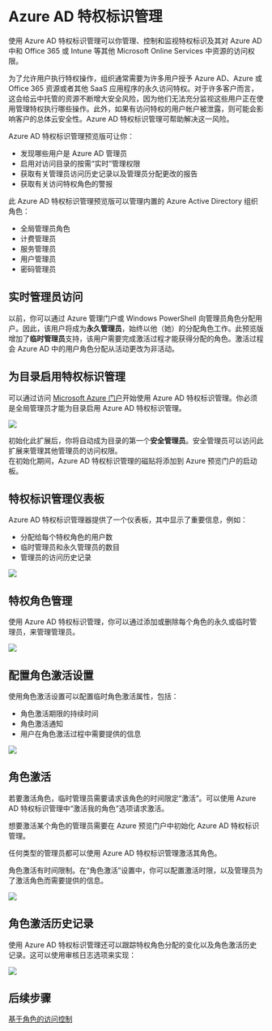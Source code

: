 <properties 
	pageTitle="Azure AD 特权标识管理" 
	description="本主题介绍什么是 Azure AD 特权标识管理，以及如何对它进行配置。" 
	services="active-directory" 
	documentationCenter="" 
	authors="Justinha" 
	manager="TerryLan" 
	editor="LisaToft"/>

<tags 
	ms.service="active-directory"  
	ms.date="05/04/2015" 
	wacn.date="06/16/2015"/>

# Azure AD 特权标识管理

使用 Azure AD 特权标识管理可以你管理、控制和监视特权标识及其对 Azure AD 中和 Office 365 或 Intune 等其他 Microsoft Online Services 中资源的访问权限。

为了允许用户执行特权操作，组织通常需要为许多用户授予 Azure AD、Azure 或 Office 365 资源或者其他 SaaS 应用程序的永久访问特权。对于许多客户而言，这会给云中托管的资源不断增大安全风险，因为他们无法充分监视这些用户正在使用管理特权执行哪些操作。此外，如果有访问特权的用户帐户被泄露，则可能会影响客户的总体云安全性。Azure AD 特权标识管理可帮助解决这一风险。

Azure AD 特权标识管理预览版可让你：

- 发现哪些用户是 Azure AD 管理员
- 启用对访问目录的按需“实时”管理权限
- 获取有关管理员访问历史记录以及管理员分配更改的报告 
- 获取有关访问特权角色的警报 

此 Azure AD 特权标识管理预览版可以管理内置的 Azure Active Directory 组织角色：

- 全局管理员角色 
- 计费管理员 
- 服务管理员  
- 用户管理员 
- 密码管理员 

## 实时管理员访问 

以前，你可以通过 Azure 管理门户或 Windows PowerShell 向管理员角色分配用户。因此，该用户将成为**永久管理员**，始终以他（她）的分配角色工作。此预览版增加了**临时管理员**支持，该用户需要完成激活过程才能获得分配的角色。激活过程会 Azure AD 中的用户角色分配从活动更改为非活动。

## 为目录启用特权标识管理

可以通过访问 [Microsoft Azure 门户](https://manage.windowsazure.cn/)开始使用 Azure AD 特权标识管理。你必须是全局管理员才能为目录启用 Azure AD 特权标识管理。

![][1]

初始化此扩展后，你将自动成为目录的第一个**安全管理员**。安全管理员可以访问此扩展来管理其他管理员的访问权限。  
在初始化期间，Azure AD 特权标识管理的磁贴将添加到 Azure 预览门户的启动板。

## 特权标识管理仪表板 

Azure AD 特权标识管理器提供了一个仪表板，其中显示了重要信息，例如：

- 分配给每个特权角色的用户数  
- 临时管理员和永久管理员的数目 
- 管理员的访问历史记录 

![][2]

## 特权角色管理 

使用 Azure AD 特权标识管理，你可以通过添加或删除每个角色的永久或临时管理员，来管理管理员。

![][3]

## 配置角色激活设置 

使用角色激活设置可以配置临时角色激活属性，包括：

- 角色激活期限的持续时间
- 角色激活通知 
- 用户在角色激活过程中需要提供的信息  

![][4]

## 角色激活  

若要激活角色，临时管理员需要请求该角色的时间限定“激活”。可以使用 Azure AD 特权标识管理中“激活我的角色”选项请求激活。

想要激活某个角色的管理员需要在 Azure 预览门户中初始化 Azure AD 特权标识管理。

任何类型的管理员都可以使用 Azure AD 特权标识管理激活其角色。
 
角色激活有时间限制。在“角色激活”设置中，你可以配置激活时限，以及管理员为了激活角色而需要提供的信息。

![][5]

## 角色激活历史记录

使用 Azure AD 特权标识管理还可以跟踪特权角色分配的变化以及角色激活历史记录。这可以使用审核日志选项来实现：

![][6]

## 后续步骤

[基于角色的访问控制](role-based-access-control-configure)

<!--Image references-->


[1]: ./media/active-directory-privileged-identity-management-configure/Search_PIM.png
[2]: ./media/active-directory-privileged-identity-management-configure/PIM_Dash.png
[3]: ./media/active-directory-privileged-identity-management-configure/PIM_AddRemove.png
[4]: ./media/active-directory-privileged-identity-management-configure/PIM_RoleActivationSettings.png
[5]: ./media/active-directory-privileged-identity-management-configure/PIM_RequestActivation.png
[6]: ./media/active-directory-privileged-identity-management-configure/PIM_ActivationHistory.png

<!---HONumber=60-->